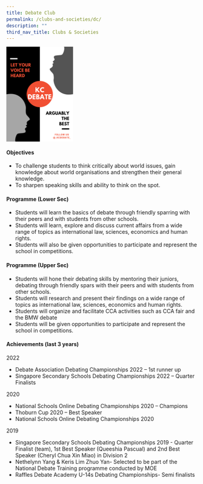 ```yaml
---
title: Debate Club
permalink: /clubs-and-societies/dc/
description: ""
third_nav_title: Clubs & Societies
---
```

<img src="/images/CCA/KC%20DEBATE.png" style="width:35%" align=center>

#### Objectives

*   To challenge students to think critically about world issues, gain knowledge about world organisations and strengthen their general knowledge.
*   To sharpen speaking skills and ability to think on the spot.

#### Programme (Lower Sec)

*   Students will learn the basics of debate through friendly sparring with their peers and with students from other schools.
*   Students will learn, explore and discuss current affairs from a wide range of topics as international law, sciences, economics and human rights.
*   Students will also be given opportunities to participate and represent the school in competitions.

#### Programme (Upper Sec)

*   Students will hone their debating skills by mentoring their juniors, debating through friendly spars with their peers and with students from other schools.
*   Students will research and present their findings on a wide range of topics as international law, sciences, economics and human rights.
*   Students will organize and facilitate CCA activities such as CCA fair and the BMW debate
*   Students will be given opportunities to participate and represent the school in competitions.

#### Achievements (last 3 years)

2022<br>
*   Debate Association Debating Championships 2022 – 1st runner up
*   Singapore Secondary Schools Debating Championships 2022 – Quarter Finalists  

2020<br>
*   National Schools Online Debating Championships 2020 – Champions
*   Thoburn Cup 2020 – Best Speaker
*   National Schools Online Debating Championships 2020

2019<br>
*   Singapore Secondary Schools Debating Championships 2019 - Quarter Finalist (team), 1st Best Speaker (Queeshia Pascual) and 2nd Best Speaker (Cheryl Chua Xin Miao) in Division 2
*   Nethelynn Yang & Keris Lim Zhuo Yan- Selected to be part of the National Debate Training programme conducted by MOE
*   Raffles Debate Academy U-14s Debating Championships- Semi finalists